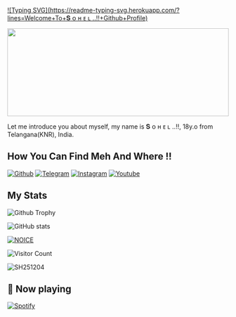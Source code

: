 [![Typing SVG](https://readme-typing-svg.herokuapp.com/?lines=Welcome+To+𝐒 ᴏ ʜ ᴇ ʟ ..!!+Github+Profile)](https://github.com/SH251204)

<div align="center">
<img src="https://rishavanand.github.io/static/images/greetings.gif" align="center" style="width: 100%; height:200px" />
</div>  

Let me introduce you about myself, my name is 𝐒 ᴏ ʜ ᴇ ʟ ..!!, 18y.o from Telangana(KNR), India.

## How You Can Find Meh And Where !!

[![Github](https://img.shields.io/badge/-Github-000000?style=for-the-badge&logo=Github&logoColor=white)](https://github.com/SH251204)
[![Telegram](https://img.shields.io/badge/Telegram-2CA5E0?style=for-the-badge&logo=telegram&logoColor=white)](https://telegram.me/beingruler)
[![Instagram](https://img.shields.io/badge/Instagram-FF1493?style=for-the-badge&logo=instagram&logoColor=white)](https://instagram.com/_datboii.laksh)
[![Youtube](https://img.shields.io/badge/Youtube-FF0000?style=for-the-badge&logo=youtube&logoColor=white)](https://youtube.com/@Wichardff)


## My Stats
![Github Trophy](https://github-profile-trophy.vercel.app/?username=SH251204)

![ GitHub stats](https://github-readme-stats.vercel.app/api?username=SH251204&show_icons=true&theme=tokyonight)

[![NOICE](https://github-readme-stats.vercel.app/api/top-langs/?username=SH251204&layout=compact&theme=midnight-purple&hide=Css)](https://github.com/SH251204)

![Visitor Count](https://profile-counter.glitch.me/SH251204/count.svg)


<p><img align="center" src="https://github-readme-streak-stats.herokuapp.com/?user=SH251204&" alt="SH251204" /></p>

## 🎵 Now playing

[![Spotify](https://spotify-readme-3s61yj059-xditya.vercel.app/api/spotify)](https://open.spotify.com/user/on84l0syf9y9m2m84unz4h8uq)
